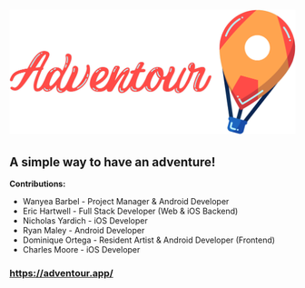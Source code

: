 # ![Adventour](Image_Assets/Logo_Adventour_Transparent.png)
## A simple way to have an adventure! 

**Contributions:**
* Wanyea Barbel - Project Manager & Android Developer
* Eric Hartwell - Full Stack Developer (Web & iOS Backend)
* Nicholas Yardich - iOS Developer 
* Ryan Maley - Android Developer
* Dominique Ortega - Resident Artist & Android Developer (Frontend) 
* Charles Moore - iOS Developer 

### https://adventour.app/
